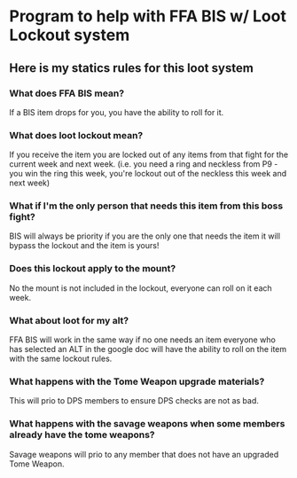 # Program to help with FFA BIS w/ Loot Lockout system 

## Here is my statics rules for this loot system 

### What does FFA BIS mean?
If a BIS item drops for you, you have the ability to roll for it.

### What does loot lockout mean?
If you receive the item you are locked out of any items from that fight for the current week  and next week. (i.e. you need a ring and neckless from P9 - you win the ring this week, you're lockout out of the neckless this week and next week)

### What if I'm the only person that needs this item from this boss fight?
BIS will always be priority if you are the only one that needs the item it will bypass the lockout and the item is yours!

### Does this lockout apply to the mount?
No the mount is not included in the lockout, everyone can roll on it each week.

### What about loot for my alt?
FFA BIS will work in the same way if no one needs an item everyone who has selected an ALT in the google doc will have the ability to roll on the item with the same lockout rules.

### What happens with the Tome Weapon upgrade materials?
This will prio to DPS members to ensure DPS checks are not as  bad.

### What happens with the savage weapons when some members already have the tome weapons?
Savage weapons will prio to any member that does not have an upgraded Tome Weapon.
